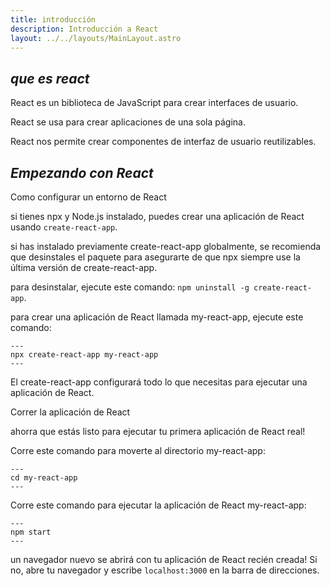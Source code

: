 ```yaml
---
title: introducción
description: Introducción a React
layout: ../../layouts/MainLayout.astro
---
```


## *que es react*

React es un biblioteca de JavaScript para crear interfaces de usuario.

React se usa para crear aplicaciones de una sola página.

React nos permite crear componentes de interfaz de usuario reutilizables.

## *Empezando con React*

Como configurar un entorno de React

si tienes npx y Node.js instalado, puedes crear una aplicación de React usando `create-react-app`.

si has instalado previamente create-react-app globalmente, se recomienda que desinstales el paquete para asegurarte de que npx siempre use la última versión de create-react-app.

para desinstalar, ejecute este comando: `npm uninstall -g create-react-app`.

para crear una aplicación de React llamada my-react-app, ejecute este comando:

```
---
npx create-react-app my-react-app
---
```
El create-react-app configurará todo lo que necesitas para ejecutar una aplicación de React.

Correr la aplicación de React

ahorra que estás listo para ejecutar tu primera aplicación de React real!

Corre este comando para moverte al directorio my-react-app:

```
---
cd my-react-app
---
```

Corre este comando para ejecutar la aplicación de React my-react-app:

```
---
npm start
---
```
un navegador nuevo se abrirá con tu aplicación de React recién creada! Si no, abre tu navegador y escribe `localhost:3000` en la barra de direcciones.
